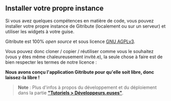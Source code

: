 
## Installer votre propre instance

Si vous avez quelques compétences en matière de code, vous pouvez installer votre propre instance de Gitribute (localement ou sur un serveur) et utiliser les widgets à votre guise.

Gitribute est 100% _open source_ et sous licence [GNU AGPLv3](/software).

Vous pouvez donc cloner / copier / réutiliser comme vous le souhaitez (vous y êtes même chaleureusement invité.e), la seule chose à faire est de bien respecter les termes de notre licence :

**Nous avons conçu l'application Gitribute pour qu'elle soit libre, donc laissez-la libre !**

> **Note** : Plus d'infos à propos du développement et du déploiement dans la partie **["Tutoriels > Développeurs.euses"](/quickstart-developpers)**.

